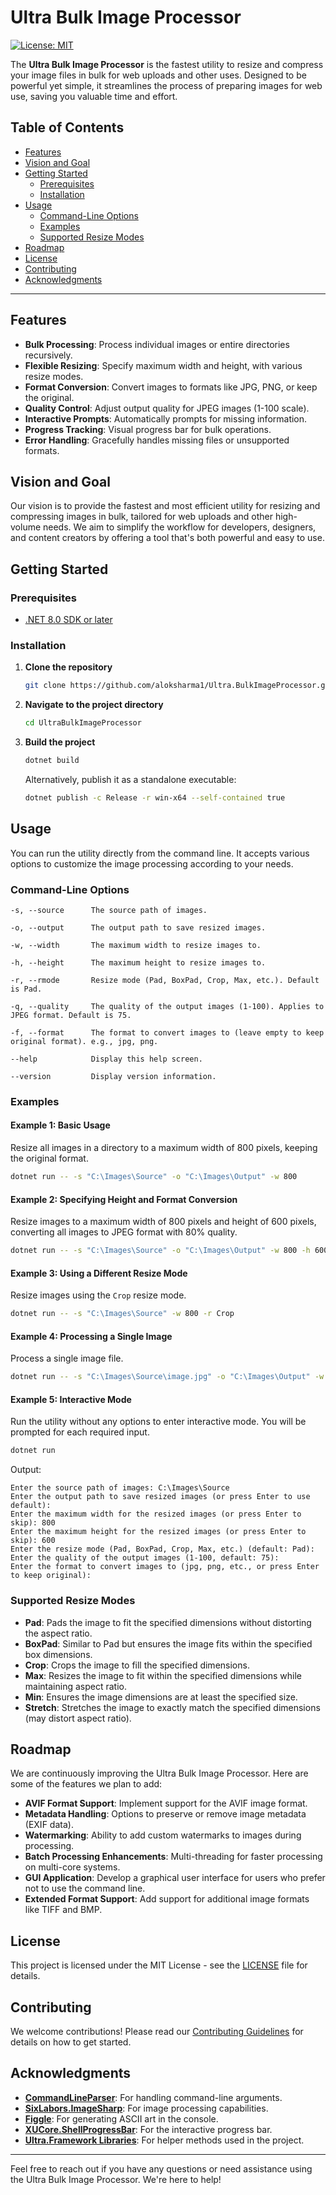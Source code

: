 # Ultra Bulk Image Processor

[![License: MIT](https://img.shields.io/badge/License-MIT-yellow.svg)](https://opensource.org/licenses/MIT)

The **Ultra Bulk Image Processor** is the fastest utility to resize and compress your image files in bulk for web uploads and other uses. Designed to be powerful yet simple, it streamlines the process of preparing images for web use, saving you valuable time and effort.

## Table of Contents

- [Features](#features)
- [Vision and Goal](#vision-and-goal)
- [Getting Started](#getting-started)
  - [Prerequisites](#prerequisites)
  - [Installation](#installation)
- [Usage](#usage)
  - [Command-Line Options](#command-line-options)
  - [Examples](#examples)
  - [Supported Resize Modes](#supported-resize-modes)
- [Roadmap](#roadmap)
- [License](#license)
- [Contributing](#contributing)
- [Acknowledgments](#acknowledgments)

---

## Features

- **Bulk Processing**: Process individual images or entire directories recursively.
- **Flexible Resizing**: Specify maximum width and height, with various resize modes.
- **Format Conversion**: Convert images to formats like JPG, PNG, or keep the original.
- **Quality Control**: Adjust output quality for JPEG images (1-100 scale).
- **Interactive Prompts**: Automatically prompts for missing information.
- **Progress Tracking**: Visual progress bar for bulk operations.
- **Error Handling**: Gracefully handles missing files or unsupported formats.

## Vision and Goal

Our vision is to provide the fastest and most efficient utility for resizing and compressing images in bulk, tailored for web uploads and other high-volume needs. We aim to simplify the workflow for developers, designers, and content creators by offering a tool that's both powerful and easy to use.

## Getting Started

### Prerequisites

- [.NET 8.0 SDK or later](https://dotnet.microsoft.com/download)

### Installation

1. **Clone the repository**

   ```bash
   git clone https://github.com/aloksharma1/Ultra.BulkImageProcessor.git
   ```

2. **Navigate to the project directory**

   ```bash
   cd UltraBulkImageProcessor
   ```

3. **Build the project**

   ```bash
   dotnet build
   ```

   Alternatively, publish it as a standalone executable:

   ```bash
   dotnet publish -c Release -r win-x64 --self-contained true
   ```

## Usage

You can run the utility directly from the command line. It accepts various options to customize the image processing according to your needs.

### Command-Line Options

```plaintext
-s, --source      The source path of images.

-o, --output      The output path to save resized images.

-w, --width       The maximum width to resize images to.

-h, --height      The maximum height to resize images to.

-r, --rmode       Resize mode (Pad, BoxPad, Crop, Max, etc.). Default is Pad.

-q, --quality     The quality of the output images (1-100). Applies to JPEG format. Default is 75.

-f, --format      The format to convert images to (leave empty to keep original format). e.g., jpg, png.

--help            Display this help screen.

--version         Display version information.
```

### Examples

#### Example 1: Basic Usage

Resize all images in a directory to a maximum width of 800 pixels, keeping the original format.

```bash
dotnet run -- -s "C:\Images\Source" -o "C:\Images\Output" -w 800
```

#### Example 2: Specifying Height and Format Conversion

Resize images to a maximum width of 800 pixels and height of 600 pixels, converting all images to JPEG format with 80% quality.

```bash
dotnet run -- -s "C:\Images\Source" -o "C:\Images\Output" -w 800 -h 600 -f jpg -q 80
```

#### Example 3: Using a Different Resize Mode

Resize images using the `Crop` resize mode.

```bash
dotnet run -- -s "C:\Images\Source" -w 800 -r Crop
```

#### Example 4: Processing a Single Image

Process a single image file.

```bash
dotnet run -- -s "C:\Images\Source\image.jpg" -o "C:\Images\Output" -w 800 -h 600
```

#### Example 5: Interactive Mode

Run the utility without any options to enter interactive mode. You will be prompted for each required input.

```bash
dotnet run
```

Output:

```plaintext
Enter the source path of images: C:\Images\Source
Enter the output path to save resized images (or press Enter to use default):
Enter the maximum width for the resized images (or press Enter to skip): 800
Enter the maximum height for the resized images (or press Enter to skip): 600
Enter the resize mode (Pad, BoxPad, Crop, Max, etc.) (default: Pad):
Enter the quality of the output images (1-100, default: 75):
Enter the format to convert images to (jpg, png, etc., or press Enter to keep original):
```

### Supported Resize Modes

- **Pad**: Pads the image to fit the specified dimensions without distorting the aspect ratio.
- **BoxPad**: Similar to Pad but ensures the image fits within the specified box dimensions.
- **Crop**: Crops the image to fill the specified dimensions.
- **Max**: Resizes the image to fit within the specified dimensions while maintaining aspect ratio.
- **Min**: Ensures the image dimensions are at least the specified size.
- **Stretch**: Stretches the image to exactly match the specified dimensions (may distort aspect ratio).

## Roadmap

We are continuously improving the Ultra Bulk Image Processor. Here are some of the features we plan to add:

- **AVIF Format Support**: Implement support for the AVIF image format.
- **Metadata Handling**: Options to preserve or remove image metadata (EXIF data).
- **Watermarking**: Ability to add custom watermarks to images during processing.
- **Batch Processing Enhancements**: Multi-threading for faster processing on multi-core systems.
- **GUI Application**: Develop a graphical user interface for users who prefer not to use the command line.
- **Extended Format Support**: Add support for additional image formats like TIFF and BMP.

## License

This project is licensed under the MIT License - see the [LICENSE](LICENSE) file for details.

## Contributing

We welcome contributions! Please read our [Contributing Guidelines](CONTRIBUTING.md) for details on how to get started.

## Acknowledgments

- **[CommandLineParser](https://github.com/commandlineparser/commandline)**: For handling command-line arguments.
- **[SixLabors.ImageSharp](https://github.com/SixLabors/ImageSharp)**: For image processing capabilities.
- **[Figgle](https://github.com/drewnoakes/figgle)**: For generating ASCII art in the console.
- **[XUCore.ShellProgressBar](https://github.com/xuyuanxiang/ShellProgressBar)**: For the interactive progress bar.
- **[Ultra.Framework Libraries](https://github.com/yourusername/Ultra.Framework)**: For helper methods used in the project.

---

Feel free to reach out if you have any questions or need assistance using the Ultra Bulk Image Processor. We're here to help!